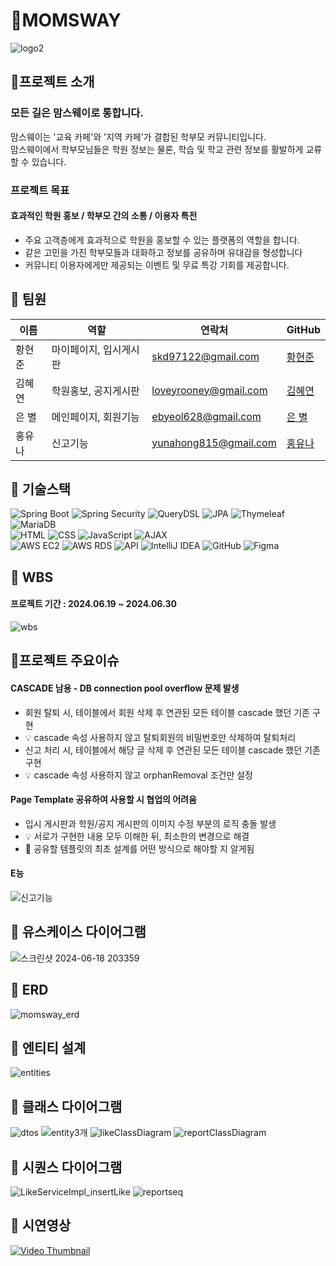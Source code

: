 # 🐸MOMSWAY 
![logo2](https://github.com/skd9712/MomsWay/assets/59557044/307edca9-176f-4fb2-a201-09e618b87297)

## 🐸프로젝트 소개
### 모든 길은 맘스웨이로 통합니다. 

맘스웨이는 '교육 카페'와 '지역 카페'가 결합된 학부모 커뮤니티입니다. <br>
맘스웨이에서 학부모님들은 학원 정보는 물론, 학습 및 학교 관련 정보를 활발하게 교류할 수 있습니다.

###  프로젝트 목표

#### 효과적인 학원 홍보 / 학부모 간의 소통 / 이용자 특전
- 주요 고객층에게 효과적으로 학원을 홍보할 수 있는 플랫폼의 역할을 합니다.
- 같은 고민을 가진 학부모들과 대화하고 정보를 공유하며 유대감을 형성합니다
- 커뮤니티 이용자에게만 제공되는 이벤트 및 무료 특강 기회를 제공합니다.

## 🐸 팀원

| 이름 | 역할 | 연락처 | GitHub |
|------|-----------------------|---------------|---------------|
| 황현준 | 마이페이지, 입시게시판 | skd97122@gmail.com | [황현준](https://github.com/skd9712) |
| 김혜연 | 학원홍보, 공지게시판 | loveyrooney@gmail.com | [김혜연](https://github.com/loveyrooney) |
| 은 별 | 메인페이지, 회원기능 | ebyeol628@gmail.com | [은 별](https://github.com/Agstarr) |
| 홍유나 | 신고기능 | yunahong815@gmail.com | [홍유나](https://github.com/yuyuyu1123) |


## 🐸 기술스택
![Spring Boot](https://img.shields.io/badge/Spring_Boot-6DB33F?style=for-the-badge&logo=spring-boot&logoColor=white)
![Spring Security](https://img.shields.io/badge/Spring_Secyrity-6DB33F?style=for-the-badge&logo=spring-security&logoColor=white)
![QueryDSL](https://img.shields.io/badge/QueryDSL-4E7E5A?style=for-the-badge&logoColor=white)
![JPA](https://img.shields.io/badge/JPA-6DB33F?style=for-the-badge&logo=hibernate&logoColor=white)
![Thymeleaf](https://img.shields.io/badge/Thymeleaf-005F0F?style=for-the-badge&logo=thymeleaf&logoColor=white) 
![MariaDB](https://img.shields.io/badge/MariaDB-003545?style=for-the-badge&logo=mariadb&logoColor=white) <br>
![HTML](https://img.shields.io/badge/HTML5-E34F26?style=for-the-badge&logo=html5&logoColor=white)
![CSS](https://img.shields.io/badge/CSS3-1572B6?style=for-the-badge&logo=css3&logoColor=white)
![JavaScript](https://img.shields.io/badge/JavaScript-F7DF1E?style=for-the-badge&logo=javascript&logoColor=black) 
![AJAX](https://img.shields.io/badge/AJAX-0769AD?style=for-the-badge&logo=ajax&logoColor=white) <br>
![AWS EC2](https://img.shields.io/badge/AWSEC2-FF6F00?style=for-the-badge&logo=amazon-aws&logoColor=white)
![AWS RDS](https://img.shields.io/badge/AWSRDS-FF6F00?style=for-the-badge&logo=amazon-aws&logoColor=white)
![API](https://img.shields.io/badge/API-000000?style=for-the-badge&logo=api&logoColor=white)
![IntelliJ IDEA](https://img.shields.io/badge/IntelliJ_IDEA-000000?style=for-the-badge&logo=intellij-idea&logoColor=white)
![GitHub](https://img.shields.io/badge/GitHub-181717?style=for-the-badge&logo=github&logoColor=white)
![Figma](https://img.shields.io/badge/Figma-F24E1E?style=for-the-badge&logo=figma&logoColor=white)

## 🐸 WBS 
#### 프로젝트 기간 : 2024.06.19 ~ 2024.06.30
![wbs](https://github.com/skd9712/MomsWay/assets/59557044/e28e1ed0-0e43-4c0a-b43d-cbe130d7cb80)

## 🐸프로젝트 주요이슈
#### CASCADE 남용 - DB connection pool overflow 문제 발생

- 회원 탈퇴 시, 테이블에서 회원 삭제 후 연관된 모든 테이블 cascade 했던 기존 구현
- 💡 cascade 속성 사용하지 않고 탈퇴회원의 비밀번호만 삭제하여 탈퇴처리
- 신고 처리 시, 테이블에서 해당 글 삭제 후 연관된 모든 테이블 cascade 했던 기존 구현
- 💡 cascade 속성 사용하지 않고 orphanRemoval 조건만 설정

#### Page Template 공유하여 사용할 시 협업의 어려움

- 입시 게시판과 학원/공지 게시판의 이미지 수정 부분의 로직 충돌 발생
- 💡 서로가 구현한 내용 모두 이해한 뒤, 최소한의 변경으로 해결 
- 📌 공유할 템플릿의 최초 설계를 어떤 방식으로 해야할 지 알게됨

#### E능
![신고기능](https://github.com/skd9712/MomsWay/assets/59557044/c3ebb985-c695-4c7d-ac3f-35056807868c)

## 🐸 유스케이스 다이어그램
![스크린샷 2024-06-18 203359](https://github.com/skd9712/MomsWay/assets/59557044/5ceed0bd-14d3-445d-bc39-f35002b9ebf5)

## 🐸 ERD
![momsway_erd](https://github.com/skd9712/MomsWay/assets/59557044/d9d76dfe-6103-45d0-b957-f8e82db7f6a2)

## 🐸 엔티티 설계
![entities](https://github.com/skd9712/MomsWay/assets/59557044/b2ffbf88-e542-4ae9-a374-2afc382a7df2)

## 🐸 클래스 다이어그램
![dtos](https://github.com/skd9712/MomsWay/assets/59557044/2ad99b49-c342-4d13-9c45-0d68fd596878)
![entity3개](https://github.com/skd9712/MomsWay/assets/59557044/39803509-2179-4b14-98df-d20f3b336886)
![likeClassDiagram](https://github.com/skd9712/MomsWay/assets/59557044/54dcaea6-4c37-431c-9053-00408c5b6620)
![reportClassDiagram](https://github.com/skd9712/MomsWay/assets/59557044/53d29016-7ed0-49ac-b2af-596c0068f9c7)

## 🐸 시퀀스 다이어그램
![LikeServiceImpl_insertLike](https://github.com/skd9712/MomsWay/assets/59557044/ca01ea36-fcd1-4569-826b-424733fa58a0)
![reportseq](https://github.com/skd9712/MomsWay/assets/59557044/95e4a276-9864-457c-8926-19bc51997bb3)

## 🐸 시연영상
[![Video Thumbnail](https://i.ytimg.com/vi/nCiYZTFm5Nk/hqdefault.jpg)](https://youtu.be/nCiYZTFm5Nk)
